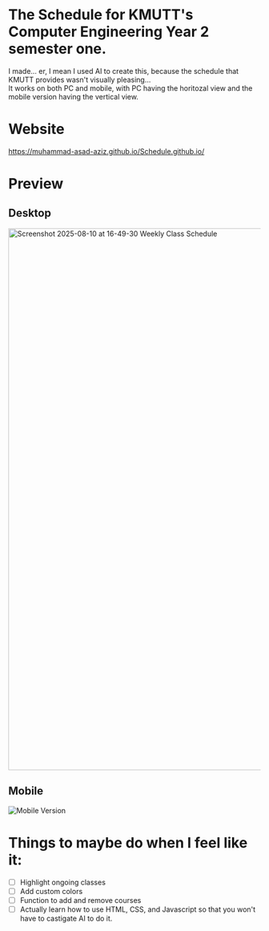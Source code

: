 # The Schedule for KMUTT's Computer Engineering Year 2 semester one.
I made... er, I mean I used AI to create this, because the schedule that KMUTT provides wasn't visually pleasing... <br>
It works on both PC and mobile, with PC having the horitozal view and the mobile version having the vertical view.

# Website
https://muhammad-asad-aziz.github.io/Schedule.github.io/

# Preview
## Desktop
<img width="1920" height="1080" alt="Screenshot 2025-08-10 at 16-49-30 Weekly Class Schedule" src="https://github.com/user-attachments/assets/1c3d0dfb-892a-4ce1-87c6-4ae65d19c2e0" />

## Mobile
<img width="auto" height="auto" alt="Mobile Version" src="https://github.com/user-attachments/assets/eeb9f4a6-707c-4d0d-81af-17f0a284e840" />

# Things to maybe do when I feel like it:
- [ ] Highlight ongoing classes
- [ ] Add custom colors
- [ ] Function to add and remove courses
- [ ] Actually learn how to use HTML, CSS, and Javascript so that you won't have to castigate AI to do it.  
